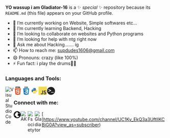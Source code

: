 


**YO wassup i am Gladiator-16** is a ✨ _special_ ✨ repository because its `README.md` (this file) appears on your GitHub profile.



- 🔭 I’m currently working on Website, Simple softwares etc...
- 🌱 I’m currently learning Backend, Hacking
- 👯 I’m looking to collaborate on websites and Python programs
- 🤔 I’m looking for help with ntg right now
- 💬 Ask me about Hacking....... ig
- 📫 How to reach me: supdudes1606@gmail.com
- 😄 Pronouns: crazy (like 100%)
- ⚡ Fun fact: i play the drums🥁🥁


### Languages and Tools:
<img align="left" alt="Visual Studio Code" width="26px" src="https://cdn.jsdelivr.net/npm/simple-icons@3.6.1/icons/atom.svg" />
<img align="left" alt="HTML5" width="26px" src="https://raw.githubusercontent.com/github/explore/80688e429a7d4ef2fca1e82350fe8e3517d3494d/topics/html/html.png" />
<img align="left" alt="CSS3" width="26px" src="https://raw.githubusercontent.com/github/explore/80688e429a7d4ef2fca1e82350fe8e3517d3494d/topics/css/css.png" />

<img align="left" alt="Python" width="26px" src="https://raw.githubusercontent.com/github/explore/80688e429a7d4ef2fca1e82350fe8e3517d3494d/topics/python/python.png" />
<img align="left" alt="JavaScript" width="26px" src="https://raw.githubusercontent.com/github/explore/80688e429a7d4ef2fca1e82350fe8e3517d3494d/topics/javascript/javascript.png" />



<img align="left" alt="Terminal" width="26px" src="https://raw.githubusercontent.com/github/explore/80688e429a7d4ef2fca1e82350fe8e3517d3494d/topics/terminal/terminal.png" />
<br />

### Connect with me:

[<img align="left" alt="Portfolio" width="22px" src="https://raw.githubusercontent.com/iconic/open-iconic/master/svg/globe.svg" />](https://vrezn0v.github.io/)
[<img align="left" alt="AK" width="22px" src="https://cdn.jsdelivr.net/npm/simple-icons@3.6.1/icons/codepen.svg" />](https://codepen.io/gladiator-16)
[<img align="left" alt="Fsociety" width="22px" src="https://cdn.jsdelivr.net/npm/simple-icons@v3/icons/instagram.svg" />](https://www.instagram.com/mynamejeff_16/)
[<img align="left" alt="Gladiator" width="22px" src="https://cdn.jsdelivr.net/npm/simple-icons@3.6.1/icons/youtube.svg" />]https://www.youtube.com/channel/UC1Kv_EkQ3a3UftllKCBjG0A?view_as=subscriber)
<br />
